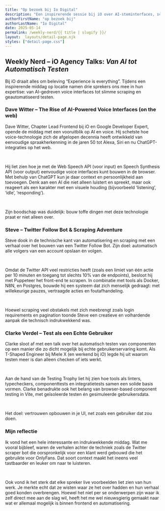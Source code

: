 ```yaml
---
title: "Op bezoek bij Io Digital"
description: "Een inspirerende sessie bij iO over AI-steminterfaces, scraping bots en component testing. Van hands-on codevoorbeelden tot slimme oplossingen voor API-beperkingen deze middag zat vol tech én praktijk."
authorFirstName: "op bezoek bij"
authorLastName: "Io Digital" 
date: 2025-05-14
permalink: /weekly-nerd/{{ title | slugify }}/
layout: _layouts/detail-page.njk
styles: ["detail-page.css"]
---
```


## Weekly Nerd – iO Agency Talks: *Van AI tot Automatisch Testen*
Bij iO draait alles om beleving “Experience is everything”. Tijdens een inspirerende middag op locatie namen drie sprekers ons mee in hun expertise: van AI-gedreven voice interfaces tot slimme scraping en geautomatiseerd testen.

### Dave Witter – The Rise of AI-Powered Voice Interfaces (on the web)
Dave Witter, Chapter Lead Frontend bij iO en Google Developer Expert, opende de middag met een vooruitblik op AI en voice. Hij schetste hoe voice-technologie zich de afgelopen decennia heeft ontwikkeld van eenvoudige spraakherkenning in de jaren 50 tot Alexa, Siri en nu ChatGPT-integraties op het web.

<br>

Hij liet zien hoe je met de Web Speech API (voor input) en Speech Synthesis API (voor output) eenvoudige voice interfaces kunt bouwen in de browser. Met behulp van ChatGPT kun je daar context en persoonlijkheid aan toevoegen. Denk aan een AI die niet alleen luistert en spreekt, maar ook reageert als een karakter met een visuele houding (bijvoorbeeld ‘listening’, ‘idle’, ‘responding’).

<br>

Zijn boodschap was duidelijk: bouw toffe dingen met deze technologie praat er niet alleen over.

### Steve – Twitter Follow Bot & Scraping Adventure
Steve dook in de technische kant van automatisering en scraping met een verhaal over het bouwen van een Twitter Follow Bot. Zijn doel: automatisch alle volgers van een account opslaan én volgen.

<br>

Omdat de Twitter API veel restricties heeft (zoals een limiet van één actie per 10 minuten en toegang tot slechts 10% van de endpoints), besloot hij met Puppeteer het front-end te scrapen. In combinatie met tools als Docker, N8N, en Postgres, bouwde hij een systeem dat zich menselijk gedraagt: met willekeurige pauzes, vertraagde acties en foutafhandeling.

<br>

Hoewel scraping veel obstakels met zich meebrengt zoals login requirements en pagination toonde Steve een creatieve en volhardende aanpak die technisch indrukwekkend was.

### Clarke Verdel – Test als een Echte Gebruiker
Clarke sloot af met een talk over het automatisch testen van componenten op een manier die zo dicht mogelijk bij echte gebruikerservaring komt. Als T-Shaped Engineer bij Miele X (en werkend bij iO) legde hij uit waarom testen meer is dan alleen checken of iets werkt.

<br>

Aan de hand van de Testing Trophy liet hij zien hoe tools als linters, typecheckers, componenttests en integratietests samen een solide basis vormen. Clarke benadrukte ook het belang van browser-based component testing in Vite, met geïsoleerde testen én gesimuleerde gebruikersdata.

<br>

Het doel: vertrouwen opbouwen in je UI, net zoals een gebruiker dat zou doen.

### Mijn reflectie
Ik vond het een hele interessante en indrukwekkende middag. Wat me vooral bijbleef, waren de verhalen achter de techniek zoals de Twitter scraper bot die oorspronkelijk voor een klant werd gebouwd die het gebruikte voor OnlyFans. Dat soort context maakt het ineens veel tastbaarder en leuker om naar te luisteren.

<br>

Ook vond ik het sterk dat elke spreker live voorbeelden liet zien van hun werk. Je merkte echt dat ze wisten waar ze het over hadden en hun verhaal goed konden overbrengen. Hoewel het niet per se onderwerpen zijn waar ik zelf direct mee aan de slag wil, heeft het me wel nieuwsgierig gemaakt naar wat er allemaal mogelijk is binnen frontend en automatisering.
